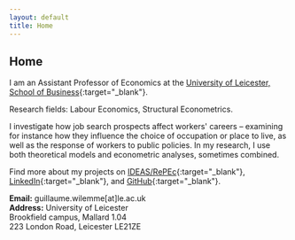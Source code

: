 ```yaml
---
layout: default
title: Home
---
```


## Home

I am an Assistant Professor of Economics at the [University of Leicester, School of Business](https://le.ac.uk/school-of-business){:target="_blank"}.

Research fields: Labour Economics, Structural Econometrics.

I investigate how job search prospects affect workers' careers – examining for instance how they influence the choice of occupation or place to live, as well as the response of workers to public policies. In my research, I use both theoretical models and econometric analyses, sometimes combined. 

Find more about my projects on [IDEAS/RePEc](https://ideas.repec.org/f/pwi407.html){:target="_blank"}, [LinkedIn](https://uk.linkedin.com/in/guillaume-wilemme-5bb000298){:target="_blank"}, and [GitHub](https://github.com/gwilemme){:target="_blank"}.


<strong>Email:</strong> guillaume.wilemme[at]le.ac.uk
  <br>
<strong>Address:</strong> University of Leicester
  <br>
    Brookfield campus, Mallard 1.04
  <br>
    223 London Road, Leicester LE21ZE

